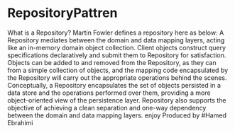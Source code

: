 # RepositoryPattren
What is a Repository?
Martin Fowler defines a repository here as below:
A Repository mediates between the domain and data mapping layers, acting like an in-memory domain object collection.
Client objects construct query specifications declaratively and submit them to Repository for satisfaction.
Objects can be added to and removed from the Repository, as they can from a simple collection of objects,
and the mapping code encapsulated by the Repository will carry out the appropriate operations behind the scenes. 
Conceptually, a Repository encapsulates the set of objects persisted in a data store and the operations performed over them,
providing a more object-oriented view of the persistence layer.
Repository also supports the objective of achieving a clean separation and one-way dependency between the domain and data mapping layers.
enjoy
Produced by #Hamed Ebrahimi
